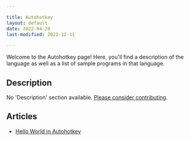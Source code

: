 ```yaml
---

title: Autohotkey
layout: default
date: 2022-04-28
last-modified: 2022-12-11

---
```


Welcome to the Autohotkey page! Here, you'll find a description of the language as well as a list of sample programs in that language.

## Description

No 'Description' section available. [Please consider contributing](https://github.com/TheRenegadeCoder/sample-programs-website).

## Articles

- [Hello World in Autohotkey](https://sampleprograms.io/projects/hello-world/autohotkey)